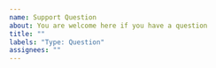 ```yaml
---
name: Support Question
about: You are welcome here if you have a question
title: ""
labels: "Type: Question"
assignees: ""
---
```

